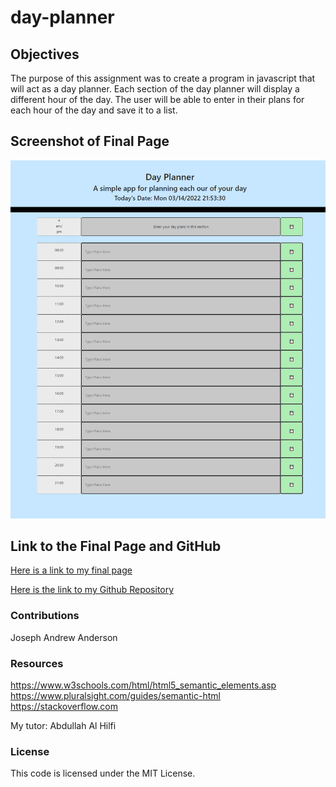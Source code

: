 # day-planner

## Objectives

The purpose of this assignment was to create a program in javascript that will act as a day planner. Each section of the day planner will display a different hour of the day. The user will be able to enter in their plans for each hour of the day and save it to a list.

## Screenshot of Final Page

![Final Page Before Generating Password](./assets/images/day-planner-image.png)

## Link to the Final Page and GitHub

[Here is a link to my final page](https://jandrewanderson.github.io/day-planner/)

[Here is the link to my Github Repository](https://github.com/jandrewanderson/day-planner)

### Contributions

Joseph Andrew Anderson

### Resources

https://www.w3schools.com/html/html5_semantic_elements.asp
https://www.pluralsight.com/guides/semantic-html
https://stackoverflow.com

My tutor: Abdullah Al Hilfi

### License

This code is licensed under the MIT License.
